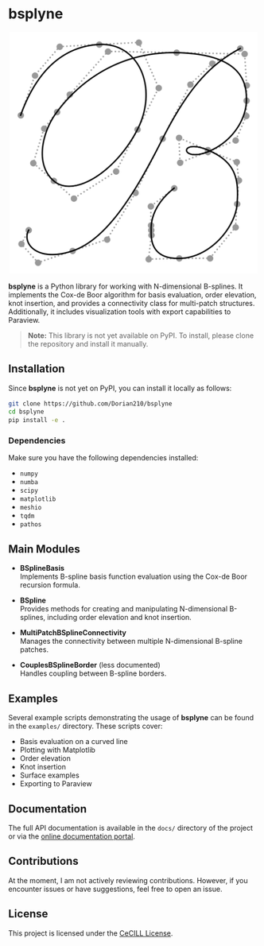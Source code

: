 # bsplyne

<p align="center">
  <img src=docs/logo.png width="500" />
</p>

**bsplyne** is a Python library for working with N-dimensional B-splines. It implements the Cox-de Boor algorithm for basis evaluation, order elevation, knot insertion, and provides a connectivity class for multi-patch structures. Additionally, it includes visualization tools with export capabilities to Paraview.

> **Note:** This library is not yet available on PyPI. To install, please clone the repository and install it manually.

## Installation

Since **bsplyne** is not yet on PyPI, you can install it locally as follows:

```bash
git clone https://github.com/Dorian210/bsplyne
cd bsplyne
pip install -e .
```

### Dependencies
Make sure you have the following dependencies installed:
- `numpy`
- `numba`
- `scipy`
- `matplotlib`
- `meshio`
- `tqdm`
- `pathos`

## Main Modules

- **BSplineBasis**  
  Implements B-spline basis function evaluation using the Cox-de Boor recursion formula.
  
- **BSpline**  
  Provides methods for creating and manipulating N-dimensional B-splines, including order elevation and knot insertion.
  
- **MultiPatchBSplineConnectivity**  
  Manages the connectivity between multiple N-dimensional B-spline patches.
  
- **CouplesBSplineBorder** (less documented)  
  Handles coupling between B-spline borders.

## Examples

Several example scripts demonstrating the usage of **bsplyne** can be found in the `examples/` directory. These scripts cover:
- Basis evaluation on a curved line
- Plotting with Matplotlib
- Order elevation
- Knot insertion
- Surface examples
- Exporting to Paraview

## Documentation

The full API documentation is available in the `docs/` directory of the project or via the [online documentation portal](https://dorian210.github.io/bsplyne/).

## Contributions

At the moment, I am not actively reviewing contributions. However, if you encounter issues or have suggestions, feel free to open an issue.

## License

This project is licensed under the [CeCILL License](LICENSE.txt).

